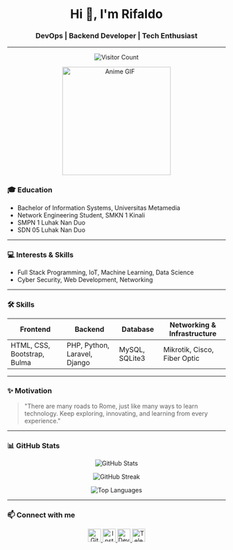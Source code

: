 

<!-- Header -->
<h1 align="center">Hi 👋, I'm Rifaldo</h1>
<h3 align="center">DevOps | Backend Developer | Tech Enthusiast</h3>

<hr />

<!-- Visitor Count -->
<p align="center">
  <img src="https://profile-counter.glitch.me/rifaldo-dev/count.svg" alt="Visitor Count" />
</p>

<!-- Anime GIF Header -->
<p align="center">
  <!-- Hapus tanda kurung siku di src dan gunakan satu URL yang benar -->
  <img src="https://media1.tenor.com/m/zMUNsugA5PoAAAAd/cats-cat.gif" alt="Anime GIF" width="250" />
</p>

### 🎓 Education
- Bachelor of Information Systems, Universitas Metamedia  
- Network Engineering Student, SMKN 1 Kinali  
- SMPN 1 Luhak Nan Duo  
- SDN 05 Luhak Nan Duo  

<hr />

### 💻 Interests & Skills
- Full Stack Programming, IoT, Machine Learning, Data Science  
- Cyber Security, Web Development, Networking  

<hr />

### 🛠️ Skills

| Frontend                   | Backend                      | Database        | Networking & Infrastructure |
|----------------------------|------------------------------|-----------------|-----------------------------|
| HTML, CSS, Bootstrap, Bulma | PHP, Python, Laravel, Django | MySQL, SQLite3  | Mikrotik, Cisco, Fiber Optic |

<hr />

### ✨ Motivation
> "There are many roads to Rome, just like many ways to learn technology. Keep exploring, innovating, and learning from every experience."

<hr />

### 📊 GitHub Stats
<p align="center">
  <img src="https://github-readme-stats.vercel.app/api?username=rifaldo-dev&show_icons=true&theme=tokyonight&hide_border=true" alt="GitHub Stats" />
</p>
<p align="center">
  <img src="https://streak-stats.demolab.com?user=rifaldo-dev&theme=tokyonight&hide_border=true" alt="GitHub Streak" />
</p>
<p align="center">
  <img src="https://github-readme-stats.vercel.app/api/top-langs/?username=rifaldo-dev&layout=compact&theme=tokyonight&hide_border=true" alt="Top Languages" />
</p>

<hr />

### 📫 Connect with me
<p align="center">
  <a href="https://github.com/rifaldo-dev" target="_blank" rel="noopener noreferrer">
    <img src="https://cdn.jsdelivr.net/npm/simple-icons@v9/icons/github.svg" width="30" alt="GitHub" />
  </a>
  <a href="https://instagram.com/rifaldo.dev" target="_blank" rel="noopener noreferrer">
    <img src="https://cdn.jsdelivr.net/npm/simple-icons@v9/icons/instagram.svg" width="30" alt="Instagram" />
  </a>
  <a href="https://rifaldo.tech" target="_blank" rel="noopener noreferrer">
    <img src="https://cdn.jsdelivr.net/npm/simple-icons@v9/icons/devdotto.svg" width="30" alt="Dev.to" />
  </a>
  <a href="https://t.me/aku_aldo" target="_blank" rel="noopener noreferrer">
    <img src="https://cdn.jsdelivr.net/npm/simple-icons@v9/icons/telegram.svg" width="30" alt="Telegram" />
  </a>
</p>
